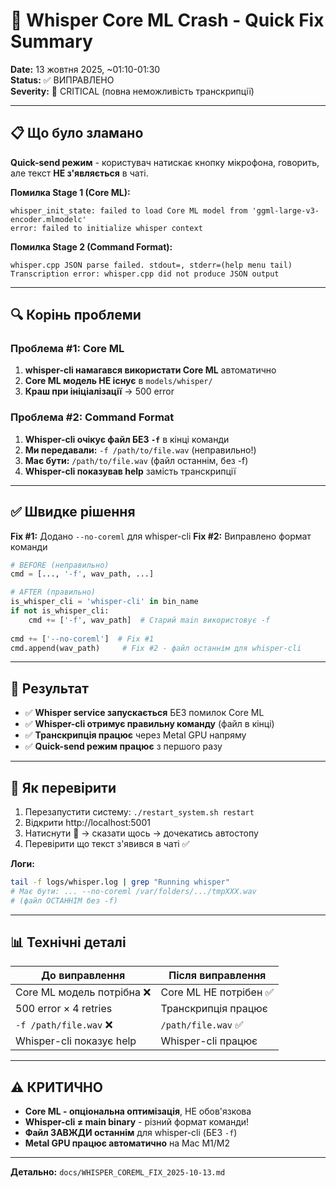 # 🔧 Whisper Core ML Crash - Quick Fix Summary

**Date:** 13 жовтня 2025, ~01:10-01:30  
**Status:** ✅ ВИПРАВЛЕНО  
**Severity:** 🔴 CRITICAL (повна неможливість транскрипції)

---

## 📋 Що було зламано

**Quick-send режим** - користувач натискає кнопку мікрофона, говорить, але текст **НЕ з'являється** в чаті.

**Помилка Stage 1 (Core ML):**
```
whisper_init_state: failed to load Core ML model from 'ggml-large-v3-encoder.mlmodelc'
error: failed to initialize whisper context
```

**Помилка Stage 2 (Command Format):**
```
whisper.cpp JSON parse failed. stdout=, stderr=(help menu tail)
Transcription error: whisper.cpp did not produce JSON output
```

---

## 🔍 Корінь проблеми

### Проблема #1: Core ML
1. **whisper-cli намагався використати Core ML** автоматично
2. **Core ML модель НЕ існує** в `models/whisper/`
3. **Краш при ініціалізації** → 500 error

### Проблема #2: Command Format
1. **Whisper-cli очікує файл БЕЗ `-f`** в кінці команди
2. **Ми передавали:** `-f /path/to/file.wav` (неправильно!)
3. **Має бути:** `/path/to/file.wav` (файл останнім, без -f)
4. **Whisper-cli показував help** замість транскрипції

---

## ✅ Швидке рішення

**Fix #1:** Додано `--no-coreml` для whisper-cli
**Fix #2:** Виправлено формат команди

```python
# BEFORE (неправильно)
cmd = [..., '-f', wav_path, ...]

# AFTER (правильно)
is_whisper_cli = 'whisper-cli' in bin_name
if not is_whisper_cli:
    cmd += ['-f', wav_path]  # Старий main використовує -f
    
cmd += ['--no-coreml']  # Fix #1
cmd.append(wav_path)     # Fix #2 - файл останнім для whisper-cli
```

---

## 🎯 Результат

- ✅ **Whisper service запускається** БЕЗ помилок Core ML
- ✅ **Whisper-cli отримує правильну команду** (файл в кінці)
- ✅ **Транскрипція працює** через Metal GPU напряму
- ✅ **Quick-send режим працює** з першого разу

---

## 🧪 Як перевірити

1. Перезапустити систему: `./restart_system.sh restart`
2. Відкрити http://localhost:5001
3. Натиснути 🎤 → сказати щось → дочекатись автостопу
4. Перевірити що текст з'явився в чаті ✅

**Логи:**
```bash
tail -f logs/whisper.log | grep "Running whisper"
# Має бути: ... --no-coreml /var/folders/.../tmpXXX.wav
# (файл ОСТАННІМ без -f)
```

---

## 📊 Технічні деталі

| До виправлення | Після виправлення |
|----------------|-------------------|
| Core ML модель потрібна ❌ | Core ML НЕ потрібен ✅ |
| 500 error × 4 retries | Транскрипція працює |
| `-f /path/file.wav` ❌ | `/path/file.wav` ✅ |
| Whisper-cli показує help | Whisper-cli працює |

---

## ⚠️ КРИТИЧНО

- **Core ML - опціональна оптимізація**, НЕ обов'язкова
- **Whisper-cli ≠ main binary** - різний формат команди!
- **Файл ЗАВЖДИ останнім** для whisper-cli (БЕЗ `-f`)
- **Metal GPU працює автоматично** на Mac M1/M2

---

**Детально:** `docs/WHISPER_COREML_FIX_2025-10-13.md`
